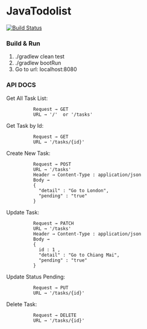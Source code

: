 # JavaTodolist
[![Build Status](https://travis-ci.org/iTonzDev/JavaTodolist.svg?branch=master)](https://travis-ci.org/iTonzDev/JavaTodolist)

### Build & Run
1. ./gradlew clean test
2. ./gradlew bootRun
3. Go to url: localhost:8080

### API DOCS
Get All Task List:

              Request → GET
              URL → '/'  or '/tasks'
Get Task by Id:

              Request → GET
              URL → '/tasks/{id}'
Create New Task:

              Request → POST
              URL → '/tasks'
              Header → Content-Type : application/json
              Body → 
              {
                "detail" : "Go to London",
                "pending" : "true"
              }
Update Task:

              Request → PATCH
              URL → '/tasks'
              Header → Content-Type : application/json
              Body → 
              { 
                id : 1 , 
                "detail" : "Go to Chiang Mai", 
                "pending" : "true" 
              }
Update Status Pending:

              Request → PUT
              URL → '/tasks/{id}'
Delete Task:

              Request → DELETE
              URL → '/tasks/{id}'
